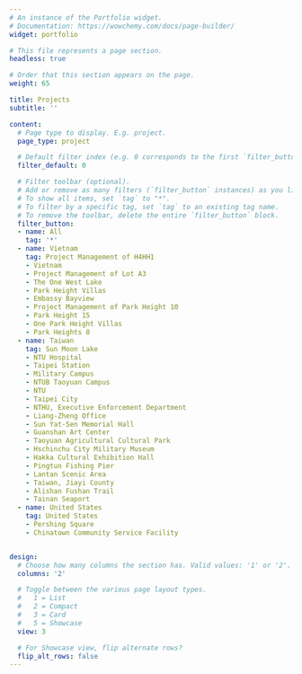 ```yaml
---
# An instance of the Portfolio widget.
# Documentation: https://wowchemy.com/docs/page-builder/
widget: portfolio

# This file represents a page section.
headless: true

# Order that this section appears on the page.
weight: 65

title: Projects
subtitle: ''

content:
  # Page type to display. E.g. project.
  page_type: project

  # Default filter index (e.g. 0 corresponds to the first `filter_button` instance below).
  filter_default: 0

  # Filter toolbar (optional).
  # Add or remove as many filters (`filter_button` instances) as you like.
  # To show all items, set `tag` to "*".
  # To filter by a specific tag, set `tag` to an existing tag name.
  # To remove the toolbar, delete the entire `filter_button` block.
  filter_button:
  - name: All
    tag: '*'
  - name: Vietnam 
    tag: Project Management of H4HH1
    - Vietnam
    - Project Management of Lot A3
    - The One West Lake
    - Park Height Villas
    - Embassy Bayview
    - Project Management of Park Height 10 
    - Park Height 15
    - One Park Height Villas
    - Park Heights 8
  - name: Taiwan
    tag: Sun Moon Lake
    - NTU Hospital
    - Taipei Station
    - Military Campus
    - NTUB Taoyuan Campus
    - NTU
    - Taipei City
    - NTHU, Executive Enforcement Department
    - Liang-Zheng Office
    - Sun Yat-Sen Memorial Hall
    - Guanshan Art Center
    - Taoyuan Agricultural Cultural Park
    - Hschinchu City Military Museum
    - Hakka Cultural Exhibition Hall
    - Pingtun Fishing Pier
    - Lantan Scenic Area
    - Taiwan, Jiayi County
    - Alishan Fushan Trail
    - Tainan Seaport
  - name: United States
    tag: United States
    - Pershing Square
    - Chinatown Community Service Facility


design:
  # Choose how many columns the section has. Valid values: '1' or '2'.
  columns: '2'

  # Toggle between the various page layout types.
  #   1 = List
  #   2 = Compact
  #   3 = Card
  #   5 = Showcase
  view: 3

  # For Showcase view, flip alternate rows?
  flip_alt_rows: false
---
```

